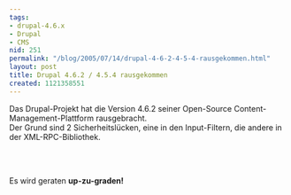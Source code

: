 ```yaml
---
tags:
- drupal-4.6.x
- Drupal
- CMS
nid: 251
permalink: "/blog/2005/07/14/drupal-4-6-2-4-5-4-rausgekommen.html"
layout: post
title: Drupal 4.6.2 / 4.5.4 rausgekommen
created: 1121358551
---
```

<p>Das Drupal-Projekt hat die Version 4.6.2 seiner Open-Source Content-Management-Plattform rausgebracht.<br />
Der Grund sind 2 Sicherheitslücken, eine in den Input-Filtern, die andere in der XML-RPC-Bibliothek.</p><p>&nbsp;</p><p><br />Es wird geraten <strong>up-zu-graden!</strong> <br />

</p><p />
